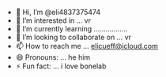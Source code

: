 - 👋 Hi, I’m @eli4837375474
- 👀 I’m interested in ... vr
- 🌱 I’m currently learning .................
- 💞️ I’m looking to collaborate on ... vr
- 📫 How to reach me ... elicueff@icloud.com
- 😄 Pronouns: ... he him
- ⚡ Fun fact: ... i love bonelab

<!---
eli4837375474/eli4837375474 is a ✨ special ✨ repository because its `README.md` (this file) appears on your GitHub profile.
You can click the Preview link to take a look at your changes.
--->
